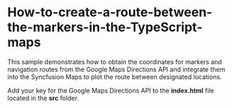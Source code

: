 # How-to-create-a-route-between-the-markers-in-the-TypeScript-maps

This sample demonstrates how to obtain the coordinates for markers and navigation routes from the Google Maps Directions API and integrate them into the Syncfusion Maps to plot the route between designated locations.

Add your key for the Google Maps Directions API to the **index.html** file located in the **src** folder.
